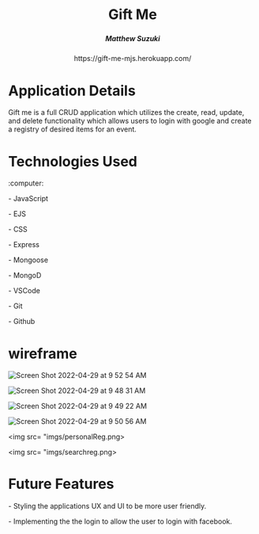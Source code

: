 <div align ="center">
   <h1>Gift Me </h1>
   <h3></h3>
   <h5> Matthew Suzuki </h5>https://gift-me-mjs.herokuapp.com/                         
</div>

<h1> Application Details</h1>
<p>Gift me is a full CRUD application which utilizes the create, read, update, and delete functionality which allows users to login with google and create a registry of desired items for an event.</p>
<div> 
<h1>Technologies Used</h1>
:computer: 
<p>- JavaScript
<p>- EJS
<p>- CSS
<p>- Express
<p>- Mongoose 
<p>- MongoD
<p>- VSCode
<p>- Git
<p>- Github

</div>
<div>
<h1>wireframe</h1>
<img src= "imgs/land.png>
           ![Screen Shot 2022-04-29 at 9 52 54 AM](https://user-images.githubusercontent.com/53027722/165992904-eb34ed6d-dd00-43de-8d1a-698bc1388704.png)

![Screen Shot 2022-04-29 at 9 52 54 AM](https://user-images.githubusercontent.com/53027722/165992601-5399eea1-6149-4d4e-ae1c-92d7ad517f99.png)

![Screen Shot 2022-04-29 at 9 48 31 AM](https://user-images.githubusercontent.com/53027722/165992688-645f5c84-c487-46c5-8734-1bf819899da9.png)

![Screen Shot 2022-04-29 at 9 49 22 AM](https://user-images.githubusercontent.com/53027722/165992726-72e0e614-bc09-44b8-a407-8137502c0c01.png)

![Screen Shot 2022-04-29 at 9 50 56 AM](https://user-images.githubusercontent.com/53027722/165992775-e6784db5-39f2-4afc-a144-f2a6746e30b8.png)


<img src= "imgs/personalReg.png>

<img src= "imgs/searchreg.png>

</div>
<div>
<h1> Future Features </h1>
<p> - Styling the applications UX and UI to be more user friendly.

<p> - Implementing the the login to allow the user to login with facebook. 
</div>
